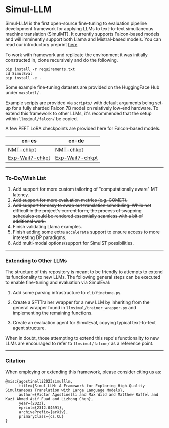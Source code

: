 # Simul-LLM

Simul-LLM is the first open-source fine-tuning to evaluation pipeline development framework for applying LLMs to text-to-text simultaneous machine translation (SimulMT). It currently supports Falcon-based models and will imminently support both Llama and Mistral-based models. You can read our introductory preprint [here](https://arxiv.org/abs/2312.04691).

To work with framework and replicate the environment it was initially constructed in, clone recursively and do the following. 

```
pip install -r requirements.txt
cd SimulEval
pip install -e .
```

Some example fine-tuning datasets are provided on the HuggingFace Hub under `maxolotl/.`

Example scripts are provided via `scripts/` with default arguments being set-up for a fully sharded Falcon 7B model on relatively low-end hardware. To extend this framework to other LLMs, it's recommended that the setup within `llmsimul/falcon/` be copied. 

A few PEFT LoRA checkpoints are provided here for Falcon-based models. 

| en-es | en-de |
| ----- | ----- |
| [NMT-chkpt](https://huggingface.co/agostinvic/nmt-en-es) | [NMT-chkpt](https://huggingface.co/agostinvic/nmt-en-de) |
| [Exp-Wait7-chkpt](https://huggingface.co/agostinvic/simulmt-2M-en-de) | [Exp-Wait7-chkpt](https://huggingface.co/agostinvic/simulmt-2M-en-de) | 

---

### To-Do/Wish List

1. Add support for more custom tailoring of "computationally aware" MT latency. 
2. ~~Add support for more evaluation metrics (e.g. COMET).~~
3. ~~Add support for easy to swap out translation scheduling. While not difficult in the project's current form, the process of swapping schedules could be rendered essentially seamless with a bit of additional work.~~
4. Finish validating Llama examples.
5. Finish adding some extra ``accelerate`` support to ensure access to more interesting DP paradigms.
6. Add multi-modal options/support for SimulST possibilities.

---

### Extending to Other LLMs

The structure of this repository is meant to be friendly to attempts to extend its functionality to new LLMs. The following general steps can be executed to enable fine-tuning and evaluation via SimulEval:

1. Add some parsing infrastructure to `cli/finetune.py`.

2. Create a SFTTrainer wrapper for a new LLM by inheriting from the general wrapper found in `llmsimul/trainer_wrapper.py` and implementing the remaining functions.

3. Create an evaluation agent for SimulEval, copying typical text-to-text agent structure.

When in doubt, those attempting to extend this repo's functionality to new LLMs are encouraged to refer to `llmsimul/falcon/` as a reference point.

---

### Citation

When employing or extending this framework, please consider citing us as:

```
@misc{agostinelli2023simulllm,
      title={Simul-LLM: A Framework for Exploring High-Quality Simultaneous Translation with Large Language Models}, 
      author={Victor Agostinelli and Max Wild and Matthew Raffel and Kazi Ahmed Asif Fuad and Lizhong Chen},
      year={2023},
      eprint={2312.04691},
      archivePrefix={arXiv},
      primaryClass={cs.CL}
}
```
